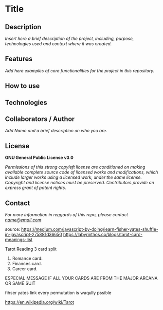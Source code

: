 # Title

## Description
*Insert here a brief description of the project, including, purpose, technologies used and context 
where it was created.*

## Features

*Add here examples of core functionalities for the project in this repository.*

## How to use

## Technologies

## Collaborators / Author
*Add Name and a brief description on who you are.*

## License
**GNU General Public License v3.0** 

*Permissions of this strong copyleft license are conditioned on making available 
complete source code of licensed works and modifications, which include larger 
works using a licensed work, under the same license. Copyright and license notices 
must be preserved. Contributors provide an express grant of patent rights.*

## Contact
*For more information in reggards of this repo, please contact name@email.com*


source: 
https://medium.com/javascript-by-doing/learn-fisher-yates-shuffle-in-javascript-275881d36650
https://labyrinthos.co/blogs/tarot-card-meanings-list

Tarot Reading 3 card split

1. Romance card.
2. Finances card. 
3. Career card.

ESPECIAL MESSAGE IF ALL YOUR CARDS ARE FROM THE MAJOR ARCANA OR SAME SUIT 

fihser yates link every permutation is waqully pssible

https://en.wikipedia.org/wiki/Tarot
